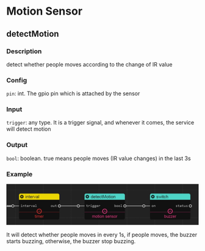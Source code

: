 Motion Sensor
======
## detectMotion

### Description

detect whether people moves according to the change of IR value

### Config

`pin`: int. The gpio pin which is attached by the sensor

### Input

`trigger`: any type. It is a trigger signal, and whenever it comes, the service will detect motion

### Output

`bool`: boolean. true means people moves (IR value changes) in the last 3s

### Example

![](./pic/motion_buzz.jpg)

It will detect whether people moves in every 1s, if people moves, the buzzer starts buzzing, otherwise, the buzzer stop buzzing.